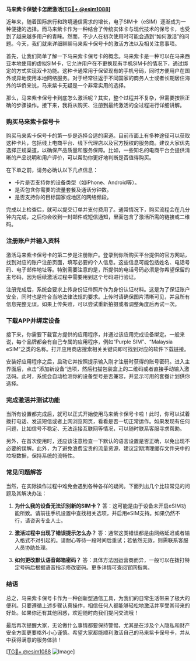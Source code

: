 **马来紫卡保號卡怎麽激活[[TG💪+ @esim1088](https://t.me/s/esim1088)]**

近年来，随着国际旅行和跨境通信需求的增长，电子SIM卡（eSIM）逐渐成为一种便捷的选择。而马来紫卡作为一种结合了传统实体卡与现代技术的保号卡，也受到了越来越多用户的青睐。然而，不少人在初次使用时可能会遇到“如何激活”的问题。今天，我们就来详细聊聊马来紫卡保号卡的激活方法以及相关注意事项。

首先，让我们简单了解一下马来紫卡保号卡的概念。马来紫卡是一种可以在马来西亚本地使用的虚拟SIM卡，它允许用户在不更换现有手机SIM卡的情况下，通过绑定的方式实现双卡功能。这种卡通常用于保留现有的手机号码，同时方便用户在国外或异地使用本地网络服务。对于经常往返于不同国家的商务人士或者长期居住海外的华侨来说，马来紫卡无疑是一个非常实用的选择。

那么，马来紫卡保号卡到底怎么激活呢？其实，整个过程并不复杂，但需要按照正确的步骤操作。接下来，我将从购买、注册到最终激活的全过程进行详细讲解。

### **购买马来紫卡保号卡**

购买马来紫卡保号卡的第一步是选择合适的渠道。目前市面上有多种途径可以获取这种卡片，包括线上电商平台、线下代理店以及官方授权的服务商。建议大家优先选择正规渠道，以确保产品质量和服务保障。比如，一些知名的电商平台会提供清晰的产品说明和用户评价，可以帮助你更好地判断是否值得购买。

在下单之前，请务必确认以下几点信息：
- 卡片是否支持你的设备类型（如iPhone、Android等）。
- 是否包含你需要的流量套餐及通话分钟数。
- 是否支持你的目标国家或地区的网络频段。

完成以上检查后，就可以提交订单并支付费用了。通常情况下，购买流程会在几分钟内完成，之后你会收到一封邮件或短信通知，里面包含了激活所需的链接或二维码。

### **注册账户并输入资料**

激活马来紫卡保号卡的第二步是注册账户。登录到你所购买平台提供的官方网站，找到对应的账户注册页面，填写必要的个人信息。这些信息可能包括姓名、电话号码、电子邮件地址等。特别需要注意的是，所提供的电话号码必须是你希望保留的主号码，因为后续激活过程中需要用到这个号码进行验证。

注册完成后，系统会要求上传身份证件照片作为身份认证材料。这是为了保证账户安全，同时也是符合当地法律法规的要求。上传时请确保图片清晰可见，并且所有信息完整无误。如果上传失败，可以尝试重新拍摄或者调整角度后再试一次。

### **下载APP并绑定设备**

接下来，你需要下载官方提供的应用程序，并通过该应用完成设备绑定。一般来说，每个品牌都会有自己专属的应用程序，例如“Purple SIM”、“Malaysia eSIM”之类的名称。打开应用商店搜索相关关键词即可找到对应的软件下载链接。

安装好应用程序之后，启动它并按照提示输入刚才注册时获得的账号密码。进入主界面后，点击“添加新设备”选项，然后扫描包装盒上的二维码或者直接手动输入激活码。此时，系统会自动检测你的设备型号是否兼容，并显示可用的套餐计划供你选择。

### **完成激活并测试功能**

当所有设置都完成后，就可以正式开始使用马来紫卡保号卡啦！此时，你可以试着拨打电话、发送短信或者上网浏览网页，看看是否一切正常运作。如果发现有任何问题，比如信号不稳定、无法连接互联网等情况，可以随时联系客服寻求帮助。

另外，在首次使用时，还应该注意检查一下默认的语言设置是否正确，以免出现不必要的误解。此外，为了避免浪费宝贵的流量资源，建议定期清理缓存文件夹中的垃圾数据，保持系统的流畅性。

### **常见问题解答**

当然，在实际操作过程中难免会遇到各种各样的疑问。下面列出几个比较常见的问题及其解决办法：

1. **为什么我的设备无法识别新的SIM卡？**
   答：这可能是由于设备未开启eSIM功能所致。请前往手机设置中查找相关选项，并启用eSIM支持。如果仍然不行，请咨询专业人士。

2. **激活过程中出现了错误提示怎么办？**
   答：通常这类错误都是由网络延迟或者输入格式不对引起的。请耐心等待一段时间后重试；若依然无效，则需联系客服人员协助处理。

3. **如何更改默认语音邮箱密码？**
   答：具体方法因运营商而异，一般可以在拨打特定号码后根据语音指示修改密码。更多详情可查阅官网指南。

### **结语**

总之，马来紫卡保号卡作为一种创新型通信工具，为我们的日常生活带来了极大的便利。只要遵循上述步骤认真操作，相信任何人都能够轻松地激活并享受其带来的好处。如果你还有其他困惑，欢迎随时向我们提问交流哦！

最后再次提醒大家，无论做什么事情都要保持警惕，尤其是在涉及个人隐私和财产安全方面更要格外小心谨慎。希望大家都能顺利激活自己的马来紫卡保号卡，并从中获得满意的服务体验！

[[TG💪+ @esim1088](https://t.me/s/esim1088) ![Image](https://i.postimg.cc/4NQfJmqS/Snipaste-2025-05-13-00-14-12.png)]